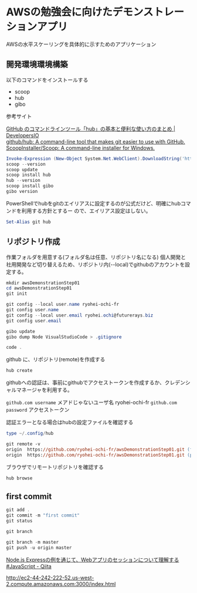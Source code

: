 # AWSの勉強会に向けたデモンストレーションアプリ

AWSの水平スケーリングを具体的に示すためのアプリケーション

## 開発環境環境構築

以下のコマンドをインストールする

- scoop
- hub
- gibo

参考サイト

[GitHub のコマンドラインツール「hub」の基本と便利な使い方のまとめ | DevelopersIO](https://dev.classmethod.jp/articles/hub/)  
[github/hub: A command-line tool that makes git easier to use with GitHub.](https://github.com/github/hub)  
[ScoopInstaller/Scoop: A command-line installer for Windows.](https://github.com/ScoopInstaller/Scoop)  

```powershell
Invoke-Expression (New-Object System.Net.WebClient).DownloadString('https://get.scoop.sh')
scoop --version
scoop update
scoop install hub
hub --version
scoop install gibo
gibo version
```

PowerShellでhubをgitのエイリアスに設定するのが公式だけど、明確にhubコマンドを利用する方針とするー
ので、エイリアス設定はしない。

```powershell
Set-Alias git hub
```

## リポジトリ作成

作業フォルダを用意する(フォルダ名は任意、リポジトリ名になる)
個人開発と社用開発など切り替えるため、リポジトリ内(--local)でgithubのアカウントを設定する。

```powershell
mkdir awsDemonstrationStep01
cd awsDemonstrationStep01
git init

git config --local user.name ryohei-ochi-fr
git config user.name
git config --local user.email ryohei.ochi@futurerays.biz
git config user.email

gibo update
gibo dump Node VisualStudioCode > .gitignore

code .
```

github に、リポジトリ(remote)を作成する

```powershell
hub create
```

githubへの認証は、事前にgithubでアクセストークンを作成するか、クレデンシャルマネージャを利用する。

`github.com username` メアドじゃないユーザ名 ryohei-ochi-fr
`github.com password` アクセストークン

認証エラーとなる場合はhubの設定ファイルを確認する

```powershell
type ~/.config/hub
```

```ps
git remote -v
origin  https://github.com/ryohei-ochi-fr/awsDemonstrationStep01.git (fetch)
origin  https://github.com/ryohei-ochi-fr/awsDemonstrationStep01.git (push)
```

ブラウザでリモートリポジトリを確認する

```powershell
hub browse
```

## first commit

```powershell
git add .
git commit -m "first commit"
git status

git branch

git branch -m master
git push -u origin master
```

[Node.js Expressの例を通じて、Webアプリのセッションについて理解する #JavaScript - Qiita](https://qiita.com/yuta-katayama-23/items/4ea30b13e8002853402b)

http://ec2-44-242-222-52.us-west-2.compute.amazonaws.com:3000/index.html